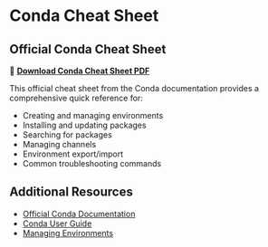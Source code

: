 # Conda Cheat Sheet

## Official Conda Cheat Sheet

📄 **[Download Conda Cheat Sheet PDF](https://docs.conda.io/projects/conda/en/4.6.0/_downloads/52a95608c49671267e40c689e0bc00ca/conda-cheatsheet.pdf)**

This official cheat sheet from the Conda documentation provides a comprehensive quick reference for:

- Creating and managing environments
- Installing and updating packages
- Searching for packages
- Managing channels
- Environment export/import
- Common troubleshooting commands

## Additional Resources

- [Official Conda Documentation](https://docs.conda.io/)
- [Conda User Guide](https://docs.conda.io/projects/conda/en/latest/user-guide/index.html)
- [Managing Environments](https://docs.conda.io/projects/conda/en/latest/user-guide/tasks/manage-environments.html)